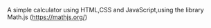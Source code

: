 
A simple calculator using HTML,CSS and JavaScript,using the library Math.js (https://mathjs.org/)

